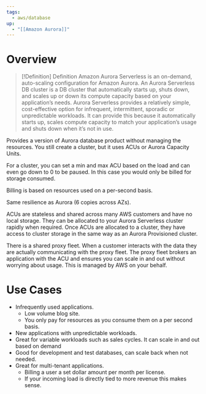 ```yaml
---
tags:
  - aws/database
up:
  - "[[Amazon Aurora]]"
---
```

# Overview


> [!Definition] Definition
> Amazon Aurora Serverless is an on-demand, auto-scaling configuration for Amazon Aurora. An Aurora Serverless DB cluster is a DB cluster that automatically starts up, shuts down, and scales up or down its compute capacity based on your application’s needs. Aurora Serverless provides a relatively simple, cost-effective option for infrequent, intermittent, sporadic or unpredictable workloads. It can provide this because it automatically starts up, scales compute capacity to match your application’s usage and shuts down when it’s not in use.

Provides a version of Aurora database product without managing the resources. You still create a cluster, but it uses ACUs or Aurora Capacity Units.

For a cluster, you can set a min and max ACU based on the load and can even go down to 0 to be paused. In this case you would only be billed for storage consumed.

Billing is based on resources used on a per-second basis.

Same resilience as Aurora (6 copies across AZs).

ACUs are stateless and shared across many AWS customers and have no local storage. They can be allocated to your Aurora Serverless cluster rapidly when required. Once ACUs are allocated to a cluster, they have access to cluster storage in the same way as an Aurora Provisioned cluster.

There is a shared proxy fleet. When a customer interacts with the data they are actually communicating with the proxy fleet. The proxy fleet brokers an application with the ACU and ensures you can scale in and out without worrying about usage. This is managed by AWS on your behalf.

# Use Cases

-   Infrequently used applications.
    -   Low volume blog site.
    -   You only pay for resources as you consume them on a per second basis.
-   New applications with unpredictable workloads.
-   Great for variable workloads such as sales cycles. It can scale in and out based on demand
-   Good for development and test databases, can scale back when not needed.
-   Great for multi-tenant applications.
    -   Billing a user a set dollar amount per month per license.
    -   If your incoming load is directly tied to more revenue this makes sense.